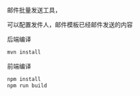 邮件批量发送工具，

可以配置发件人，邮件模板已经邮件发送的内容



后端编译
```bash
mvn install
```

前端编译
```bash
npm install
npm run build
```